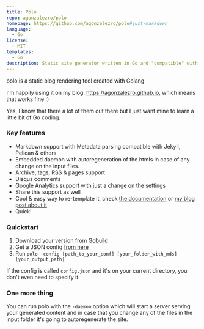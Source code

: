 ```yaml
---
title: Polo
repo: agonzalezro/polo
homepage: https://github.com/agonzalezro/polo#just-markdown
language:
  - Go
license:
  - MIT
templates:
  - Go
description: Static site generator written in Go and "compatible" with Jekyll & Pelican content
---
```


polo is a static blog rendering tool created with Golang.

I'm happily using it on my blog: https://agonzalezro.github.io, which means that
works fine :)

Yes, I know that there a lot of them out there but I just want mine to learn a
little bit of Go coding.

### Key features

- Markdown support with Metadata parsing compatible with Jekyll, Pelican & others
- Embedded daemon with autoregeneration of the htmls in case of any change on
  the input files.
- Archive, tags, RSS & pages support
- Disqus comments
- Google Analytics support with just a change on the settings
- Share this support as well
- Cool & easy way to re-template it, check
  [the documentation](https://github.com/agonzalezro/polo#templating) or
  [my blog post about it](https://agonzalezro.github.io/polo-supports-theming-now.html)
- Quick!

### Quickstart

1. Download your version from
   [Gobuild](https://gobuild.io/github.com/agonzalezro/polo)
2. Get a JSON config
   [from here](https://github.com/agonzalezro/polo/blob/master/config.json)
3. Run
   `polo -config [path_to_your_conf] [your_folder_with_mds] [your_output_path]`

If the config is called `config.json` and it's on your current directory, you
don't even need to specify it.

### One more thing

You can run polo with the `-daemon` option which will start a server serving
your generated content and in case that you change any of the files in the
input folder it's going to autoregenerate the site.
